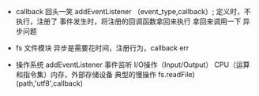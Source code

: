 - callback
    回头一笑 
    addEventListener
    （event_type,callback）;
定义时，不执行，注册了
事件发生时，将注册的回调函数拿回来执行 拿回来调用一下 异步问题

- fs 文件模块
    异步是需要花时间，注册行为，callback
    err

- 操作系统
    addEventListener 事件监听 I/O操作（Input/Output）  CPU（运算和指令集）内存，外部存储设备 典型的慢操作
    fs.readFile)(path,'utf8',callback)
